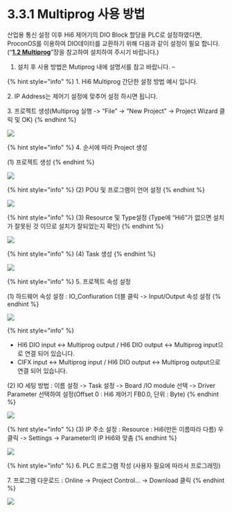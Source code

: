# 3.3.1 Multiprog 사용 방법

산업용 통신 설정 이후 Hi6 제어기의 DIO Block 할당을 PLC로 설정하였다면, ProconOS를 이용하여 DIO데이터를 교환하기 위해 다음과 같이 설정이 필요 합니다. (“[**1.2 Multiprog**](../../1-install-program/1-2-multiprog.md)”장을 참고하여 설치하여 주시기 바랍니다.)

1. 설치 후 사용 방법은 Mutiprog 내에 설명서를 참고 바랍니다. –

{% hint style="info" %}
1\.      Hi6 Multiprog 간단한 설정 방법 예시 입니다.

2\.      IP Address는 제어기 설정에 맞추어 설정 하시면 됩니다.

3\.      프로젝트 생성(Multiprog 실행 -> “File” -> “New Project” -> Project Wizard 클릭 및 OK)
{% endhint %}

![](<../../.gitbook/assets/image (20).png>)

{% hint style="info" %}
4\.      순서에 따라 Project 생성

(1)    프로젝트 생성
{% endhint %}

![](<../../.gitbook/assets/image (15).png>)

{% hint style="info" %}
(2) POU 및 프로그램이 언어 설정
{% endhint %}

![](<../../.gitbook/assets/image (18).png>)

{% hint style="info" %}
(3) Resource 및 Type설정 (Type에 “Hi6”가 없으면 설치가 잘못된 것 이므로 설치가 잘되었는지 확인)
{% endhint %}

![](<../../.gitbook/assets/image (1).png>)

{% hint style="info" %}
(4) Task 생성
{% endhint %}

![](<../../.gitbook/assets/image (8).png>)

{% hint style="info" %}
5\.      프로젝트 속성 설정

(1)    하드웨어 속성 설정 : IO\_Confiuration 더블 클릭 -> Input/Output 속성 설정
{% endhint %}

![](<../../.gitbook/assets/image (16).png>)

{% hint style="info" %}
* HI6 DIO input <-> Multiprog output / HI6 DIO output <-> Multiprog input으로 연결 되어 있습니다.
* CIFX input <-> Multiprog input / HI6 DIO output <-> Multiprog output으로 연결 되어 있습니다.

&#x20;

(2)    IO 세팅 방법 : 이름 설정 -> Task 설정 -> Board /IO module 선택 -> Driver Parameter 선택하여 설정(Offset 0 : Hi6 제어기 FB0.0, 단위 : Byte)
{% endhint %}

![](<../../.gitbook/assets/image (9).png>)

{% hint style="info" %}
(3) IP 주소 설정 : Resource : Hi6(만든 이름따라 다름) 우 클릭 -> Settings -> Parameter의 IP Hi6와 맞춤
{% endhint %}

![](<../../.gitbook/assets/image (4).png>)

{% hint style="info" %}
6\.      PLC 프로그램 작성 (사용자 필요에 따라서 프로그래밍)

7\.      프로그램 다운로드 : Online -> Project Control… -> Download 클릭
{% endhint %}

![](<../../.gitbook/assets/image (17).png>)
